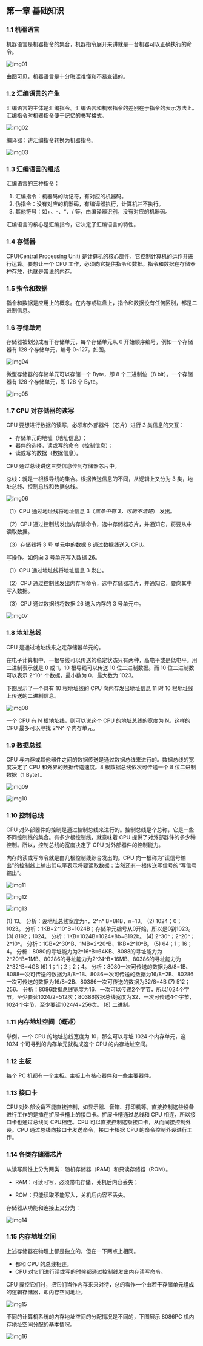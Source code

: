 ## 第一章 基础知识

### 1.1 机器语言

机器语言是机器指令的集合，机器指令展开来讲就是一台机器可以正确执行的命令。

![img01](https://bucket-1258741719.cos.ap-beijing.myqcloud.com/汇编语言-第一章-基础知识/1551333617982.png)

由图可见，机器语言是十分晦涩难懂和不易查错的。

### 1.2 汇编语言的产生

汇编语言的主体是汇编指令。汇编语言和机器指令的差别在于指令的表示方法上。汇编指令时机器指令便于记忆的书写格式。

![img02](https://bucket-1258741719.cos.ap-beijing.myqcloud.com/汇编语言-第一章-基础知识/1551333846403.png)

编译器：讲汇编指令转换为机器指令。

![img03](https://bucket-1258741719.cos.ap-beijing.myqcloud.com/汇编语言-第一章-基础知识/1551333910650.png)

### 1.3 汇编语言的组成

汇编语言的三种指令：

1. 汇编指令：机器码的助记符，有对应的机器码。
2. 伪指令：没有对应的机器码，有编译器执行，计算机并不执行。
3. 其他符号：如+、-、*、/ 等，由编译器识别，没有对应的机器码。

汇编语言的核心是汇编指令，它决定了汇编语言的特性。

### 1.4 存储器

CPU(Central Processing Unit) 是计算机的核心部件，它控制计算机的运作并进行运算。要想让一个 CPU 工作，必须向它提供指令和数据。指令和数据在存储器种存放，也就是常说的内存。

### 1.5 指令和数据

指令和数据是应用上的概念。在内存或磁盘上，指令和数据没有任何区别，都是二进制信息。

### 1.6 存储单元

存储器被划分成若干存储单元，每个存储单元从 0 开始顺序编号，例如一个存储器有 128 个存储单元，编号 0~127，如图。

![img04](https://bucket-1258741719.cos.ap-beijing.myqcloud.com/汇编语言-第一章-基础知识/1551334361503.png)

微型存储器的存储单元可以存储一个 Byte，即 8 个二进制位（8 bit）。一个存储器有 128 个存储单元，即 128 个 Byte。

![img05](https://bucket-1258741719.cos.ap-beijing.myqcloud.com/汇编语言-第一章-基础知识/1551334635952.png)

### 1.7 CPU 对存储器的读写

CPU 要想进行数据的读写，必须和外部器件（芯片）进行 3 类信息的交互：

- 存储单元的地址（地址信息）；
- 器件的选择，读或写的命令（控制信息）；
- 读或写的数据（数据信息）。

CPU 通过总线讲这三类信息传到存储器芯片中。

总线：就是一根根导线的集合。根据传送信息的不同，从逻辑上又分为 3 类，地址总线、控制总线和数据总线。

![img06](https://bucket-1258741719.cos.ap-beijing.myqcloud.com/汇编语言-第一章-基础知识/1551334964163.png)

（1）CPU 通过地址线将地址信息 3（*黑条中有 3，可能不清楚*） 发出。

（2）CPU 通过控制线发出内存读命令，选中存储器芯片，并通知它，将要从中读取数据。

（3）存储器将 3 号 单元中的数据 8 通过数据线送入 CPU。

写操作。如何向 3 号单元写入数据 26。

（1）CPU 通过地址线将地址信息 3 发出。

（2）CPU 通过控制线发出内存写命令，选中存储器芯片，并通知它，要向其中写入数据。

（3）CPU 通过数据线将数据 26 送入内存的 3 号单元中。

![img07](https://bucket-1258741719.cos.ap-beijing.myqcloud.com/汇编语言-第一章-基础知识/1551335739690.png)

### 1.8 地址总线

CPU 是通过地址线来之定存储器单元的。

在电子计算机中，一根导线可以传送的稳定状态只有两种，高电平或是低电平。用二进制表示就是 0 或 1，10 根导线可以传送 10 位二进制数据。而 10 位二进制数可以表示 2^10^ 个数据，最小数为 0，最大数为 1023。

下图展示了一个具有 10 根地址线的 CPU 向内存发出地址信息 11 时 10 根地址线上传送的二进制信息。

![img08](https://bucket-1258741719.cos.ap-beijing.myqcloud.com/汇编语言-第一章-基础知识/1551336021380.png)

一个 CPU 有 N 根地址线，则可以说这个 CPU 的地址总线的宽度为 N。这样的 CPU 最多可以寻找 2^N^ 个内存单元。

### 1.9 数据总线

CPU 与内存或其他器件之间的数据传送是通过数据总线来进行的。数据总线的宽度决定了 CPU 和外界的数据传送速度。8 根数据总线依次可传送一个 8 位二进制数据（1 Byte）。

![img09](https://bucket-1258741719.cos.ap-beijing.myqcloud.com/汇编语言-第一章-基础知识/1551336275271.png)

![img10](https://bucket-1258741719.cos.ap-beijing.myqcloud.com/汇编语言-第一章-基础知识/1551336294046.png)

### 1.10 控制总线

CPU 对外部器件的控制是通过控制总线来进行的。控制总线是个总称，它是一些不同控制线的集合。有多少根控制线，就意味着 CPU 提供了对外部器件的多少种控制。所以，控制总线的宽度决定了 CPU 对外部器件的控制能力。

内存的读或写命令就是由几根控制线综合发出的。CPU 向一根称为“读信号输出”的控制线上输出低电平表示将要读取数据；当然还有一根传送写信号的“写信号输出”。

![img11](https://bucket-1258741719.cos.ap-beijing.myqcloud.com/汇编语言-第一章-基础知识/1551336693558.png)

![img12](https://bucket-1258741719.cos.ap-beijing.myqcloud.com/汇编语言-第一章-基础知识/1551336726359.png)

![img13](https://bucket-1258741719.cos.ap-beijing.myqcloud.com/汇编语言-第一章-基础知识/1551336786526.png)

(1) 13。 
分析：设地址总线宽度为n，2^n^ B=8KB，n=13。 
(2) 1024；0；1023。 
分析：1KB=2^10^B=1024B；存储单元编号从0开始，所以是0到1023。 
(3) 8192；1024。 
分析：1KB=1024B=1024*8b=8192b。 
(4) 2^30^；2^20^；2^10^。 
分析：1GB=2^30^B、1MB=2^20^B、1KB=2^10^B。 
(5) 64；1；16；4。 
分析：8080的寻址能力为2^16^B=64KB、8088的寻址能力为2^20^B=1MB、80286的寻址能力为2^24^B=16MB、80386的寻址能力为2^32^B=4GB 
(6) 1；1；2；2；4。
分析：8080一次可传送的数据为8/8=1B、8088一次可传送的数据为8/8=1B、8086一次可传送的数据为16/8=2B、80286一次可传送的数据为16/8=2B、80386一次可传送的数据为32/8=4B 
(7) 512；256。 
分析：8086数据总线宽度为16，一次可以传递2个字节，所以1024个字节，至少要读1024/2=512次；80386数据总线宽度为32，一次可传送4个字节，1024个字节，至少要读1024/4=256次。 
(8) 二进制。 

### 1.11 内存地址空间（概述）

举例，一个 CPU 的地址总线宽度为 10，那么可以寻址 1024 个内存单元，这 1024 个可寻到的内存单元就构成这个 CPU 的内存地址空间。

### 1.12 主板

每个 PC 机都有一个主板。主板上有核心器件和一些主要器件。

### 1.13 接口卡

CPU 对外部设备不能直接控制，如显示器、音箱、打印机等。直接控制这些设备进行工作的是插在扩展卡槽上的接口卡。扩展卡槽通过总线和 CPU 相连，所以接口卡也通过总线同 CPU相连。CPU 可以直接控制这额接口卡，从而间接控制外设。CPU 通过总线向接口卡发送命令，接口卡根据 CPU 的命令控制外设进行工作。

### 1.14 各类存储器芯片

从读写属性上分为两类：随机存储器（RAM）和只读存储器（ROM）。

- RAM：可读可写，必须带电存储，关机后内容丢失；

- ROM：只能读取不能写入，关机后内容不丢失。

存储器从功能和连接上又分为：

![img14](https://bucket-1258741719.cos.ap-beijing.myqcloud.com/汇编语言-第一章-基础知识/1551338085797.png)

### 1.15 内存地址空间

上述存储器在物理上都是独立的，但在一下两点上相同。

- 都和 CPU 的总线相连。
- CPU 对它们进行读或写的时候都通过控制线发出内存读写命令。

CPU 操控它们时，把它们当作内存来来对待，总的看作一个由若干存储单元组成的逻辑存储器，即内存空间地址。

![img15](https://bucket-1258741719.cos.ap-beijing.myqcloud.com/汇编语言-第一章-基础知识/1551338346432.png)

不同的计算机系统的内存地址空间的分配情况是不同的，下图展示 8086PC 机内存地址空间分配的基本情况。

![img16](https://bucket-1258741719.cos.ap-beijing.myqcloud.com/汇编语言-第一章-基础知识/1551338506405.png)